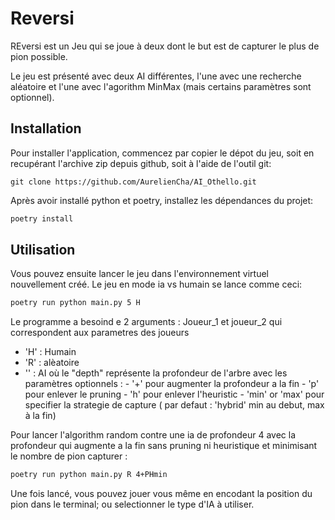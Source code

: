 # Reversi

REversi est un Jeu qui se joue à deux dont le but est de capturer le plus de pion possible.

Le jeu est présenté avec deux AI différentes, l'une avec une recherche aléatoire et l'une avec l'agorithm MinMax (mais certains paramètres sont optionnel).


## Installation

Pour installer l'application, commencez par copier le dépot du jeu,
soit en recupérant l'archive zip depuis github, soit à l'aide de l'outil git:
```
git clone https://github.com/AurelienCha/AI_Othello.git
```

Après avoir installé python et poetry, installez les dépendances du projet:

```bash
poetry install
```

## Utilisation

Vous pouvez ensuite lancer le jeu dans l'environnement virtuel nouvellement créé.
Le jeu en mode ia vs humain se lance comme ceci:
```bash
poetry run python main.py 5 H
```
Le programme a besoind e 2 arguments : Joueur_1 et joueur_2 qui correspondent aux parametres des joueurs 
 - 'H' : Humain
 - 'R' : alèatoire
 - '<depth>' : AI où le "depth" représente la profondeur de l'arbre avec les paramètres optionnels :
               - '+' pour augmenter la profondeur a la fin
               - 'p' pour enlever le pruning
               - 'h' pour enlever l'heuristic
               - 'min' or 'max' pour specifier la strategie de capture ( par defaut : 'hybrid' min au debut, max à la fin)

Pour lancer l'algorithm random contre une ia de profondeur 4 avec la profondeur qui augmente a la fin sans pruning ni heuristique et minimisant le nombre de pion capturer :
```bash
poetry run python main.py R 4+PHmin
```

Une fois lancé, vous pouvez jouer vous même en encodant la position du pion dans le terminal; ou selectionner le type d'IA à utiliser.





